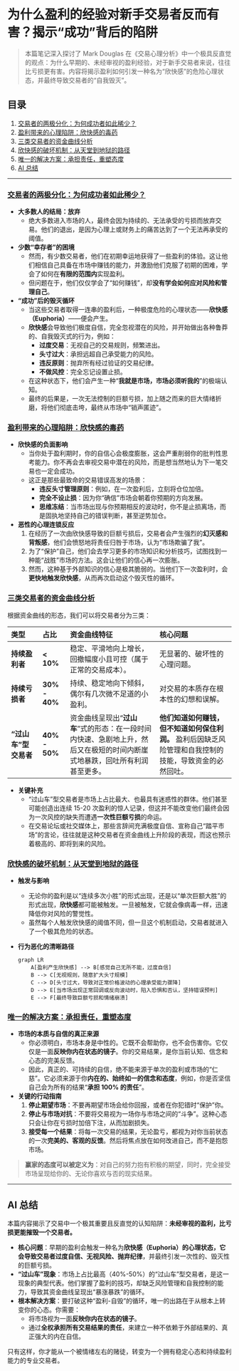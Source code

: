 # 为什么盈利的经验对新手交易者反而有害？揭示“成功”背后的陷阱

> 本篇笔记深入探讨了 Mark Douglas 在《交易心理分析》中一个极具反直觉的观点：为什么早期的、未经审视的盈利经验，对于新手交易者来说，往往比亏损更有害。内容将揭示盈利如何引发一种名为“欣快感”的危险心理状态，并最终导致交易者的“自我毁灭”。

## 目录

1.  [交易者的两极分化：为何成功者如此稀少？](#交易者的两极分化为何成功者如此稀少)
2.  [盈利带来的心理陷阱：欣快感的毒药](#盈利带来的心理陷阱欣快感的毒药)
3.  [三类交易者的资金曲线分析](#三类交易者的资金曲线分析)
4.  [欣快感的破坏机制：从天堂到地狱的路径](#欣快感的破坏机制从天堂到地狱的路径)
5.  [唯一的解决方案：承担责任，重塑态度](#唯一的解决方案承担责任重塑态度)
6.  [AI 总结](#ai-总结)

---

### [交易者的两极分化：为何成功者如此稀少？](https://www.youtube.com/watch?v=1Lbuy0uz3UU&t=0s)

-   **大多数人的结局：放弃**
    -   绝大多数进入市场的人，最终会因为持续的、无法承受的亏损而放弃交易。他们的退出，是因为心理上或财务上的痛苦达到了一个无法再承受的阈值。
-   **少数“幸存者”的困境**
    -   然而，有少数交易者，他们在初期幸运地获得了一些盈利的体验。这让他们相信自己具备在市场中赚钱的能力，并激励他们克服了初期的困难，学会了如何在**有限的范围内**实现盈利。
    -   但问题在于，他们仅仅学会了“如何赚钱”，却**没有学会如何应对风险和管理自己**。
-   **“成功”后的毁灭循环**
    -   当这些交易者取得一连串的盈利后，一种极度危险的心理状态——**欣快感（Euphoria）**——便会产生。
    -   **欣快感**会导致他们极度自信，完全忽视潜在的风险，并开始做出各种鲁莽的、自我毁灭式的行为，例如：
        -   **过度交易**：无视自己的交易规则，频繁进出。
        -   **头寸过大**：承担远超自己承受能力的风险。
        -   **违反原则**：抛弃所有经过验证的交易纪律。
        -   **不做风控**：完全忘记设置止损。
    -   在这种状态下，他们会产生一种“**我就是市场，市场必须听我的**”的极端认知。
    -   最终的后果是，一次无法控制的巨额亏损，加上随之而来的巨大情绪折磨，将他们彻底击垮，最终从市场中“销声匿迹”。

### [盈利带来的心理陷阱：欣快感的毒药](https://www.youtube.com/watch?v=1Lbuy0uz3UU&t=56s)

-   **欣快感的负面影响**
    -   当你处于盈利期时，你的自信心会极度膨胀，这会严重削弱你的批判性思考能力。你不再会去审视交易中潜在的风险，而是想当然地认为下一笔交易也一定会成功。
    -   这正是那些最致命的交易错误高发的场景：
        -   **违反头寸管理原则**：例如，在一次盈利后，立刻将仓位加倍。
        -   **完全不设止损**：因为你“确信”市场会朝着你预期的方向发展。
        -   **思维冻结**：当市场出现与你预期相反的波动时，你不是止损离场，而是固执地坚持自己的错误判断，甚至逆势加仓。
-   **恶性的心理连锁反应**
    1.  在经历了一次由欣快感导致的巨额亏损后，交易者会产生强烈的**幻灭感和背叛感**，他们会愤怒地将责任归咎于市场，认为“市场欺骗了我”。
    2.  为了“保护”自己，他们会去学习更多的市场知识和分析技巧，试图找到一种能“战胜”市场的方法。这会让他们的信心再一次膨胀。
    3.  然而，这种基于外部知识的信心是极其脆弱的。当他们下一次盈利时，会**更快地触发欣快感**，从而再次启动这个毁灭性的循环。

### [三类交易者的资金曲线分析](https://www.youtube.com/watch?v=1Lbuy0uz3UU&t=124s)

根据资金曲线的形态，我们可以将交易者分为三类：

| 类型 | 占比 | 资金曲线特征 | 核心问题 |
| :--- | :--- | :--- | :--- |
| **持续盈利者** | **< 10%** | 稳定、平滑地向上增长，回撤幅度小且可控（属于正常的交易成本）。 | 无显著的、破坏性的心理问题。 |
| **持续亏损者** | **30% - 40%** | 持续、稳定地向下倾斜，偶尔有几次微不足道的小盈利。 | 对交易的本质存在根本性的幻想和误解。 |
| **“过山车”型交易者** | **40% - 50%** | 资金曲线呈现出“**过山车**”式的形态：在一段时间内快速、急剧地上升，然后又在极短的时间内断崖式地暴跌，回吐所有利润甚至更多。 | **他们知道如何赚钱，但不知道如何保住利润。** 盈利后因缺乏风险管理和自我控制的技能，导致资金的必然回吐。 |

-   **关键补充**
    -   “过山车”型交易者是市场上占比最大、也最具有迷惑性的群体。他们甚至可能创造出连续 15-20 次盈利的惊人记录，但这并不能改变他们最终会因为一次风控的缺失而遭遇**一次性巨额亏损**的命运。
    -   在交易论坛或社交媒体上，那些言辞间充满极度自信、宣称自己“踏平市场”的言论，往往就是这种交易者在资金曲线上升阶段的表现，而这也预示着极高的、即将到来的风险。

### [欣快感的破坏机制：从天堂到地狱的路径](https://www.youtube.com/watch?v=1Lbuy0uz3UU&t=286s)

-   **触发与影响**
    -   无论你的盈利是以“连续多次小胜”的形式出现，还是以“单次巨额大胜”的形式出现，**欣快感**都可能被触发。一旦被触发，它就会像病毒一样，迅速降低你对风险的警觉性。
    -   虽然每个人触发欣快感的阈值不同，但一旦这个机制启动，交易者就进入了一个极其危险的状态。
-   **行为恶化的清晰路径**

    ```mermaid
    graph LR
        A[盈利产生欣快感] --> B[感觉自己无所不能，过度自信]
        B --> C[无视规则，随意扩大头寸规模]
        C --> D[头寸过大，导致对正常价格波动的心理承受能力骤降]
        D --> E[当市场出现正常回调或反向波动时，陷入恐惧和否认，坚持错误预判]
        E --> F[最终导致巨额亏损和情绪崩溃]
    ```

### [唯一的解决方案：承担责任，重塑态度](https://www.youtube.com/watch?v=1Lbuy0uz3UU&t=735s)

-   **市场的本质与自信的真正来源**
    -   你必须明白，市场本身是中性的。它既不会帮助你，也不会伤害你。它仅仅是一面**反映你内在状态的镜子**。你的交易结果，是你当前认知、信念和心态的完美反馈。
    -   因此，真正的、可持续的自信，绝不能来源于单次的盈利或市场的“仁慈”。它必须来源于你**内在的、始终如一的信念和态度**，例如，你是否坚信自己会为所有的结果“**承担 100% 的责任**”。
-   **关键的行动指南**
    1.  **停止期望市场**：不要再期望市场会给你回报，或者在你犯错时“保护”你。
    2.  **停止与市场对抗**：不要将交易视为一场你与市场之间的“斗争”。这种心态只会让你在亏损时加倍下注，从而加剧损失。
    3.  **接受每一个结果**：将每一次交易的结果，无论盈亏，都视为对你当前状态的一次**完美的、客观的反馈**。然后将焦点放在如何改进自己，而不是抱怨市场。

> **赢家的态度可以被定义为**：对自己的努力抱有积极的期望，同时，完全接受市场呈现给你的、无论你喜欢与否的现实结果。

---

## AI 总结

本篇内容揭示了交易中一个极其重要且反直觉的认知陷阱：**未经审视的盈利，比亏损更能摧毁一个交易者。**

-   **核心问题**：早期的盈利会触发一种名为**欣快感（Euphoria）**的心理状态，它会导致交易者**过度自信、无视风险、抛弃纪律**，并最终引发一次性的、毁灭性的巨额亏损。
-   **“过山车”现象**：市场上占比最高（40%-50%）的“过山车”型交易者，是这一现象的典型代表。他们掌握了盈利的技巧，却缺乏风险管理和自我控制的能力，导致其资金曲线呈现出“暴涨暴跌”的循环。
-   **根本解决方案**：要打破这种“盈利-自毁”的循环，唯一的出路在于从根本上转变你的心态。你需要：
    -   将市场视为一面**反映你内在状态的镜子**。
    -   通过**全权承担所有交易结果的责任**，来建立一种不依赖于外部结果的、真正强大的内在自信。

只有这样，你才能从一个被情绪左右的赌徒，转变为一个拥有稳定心态和持续盈利能力的专业交易者。